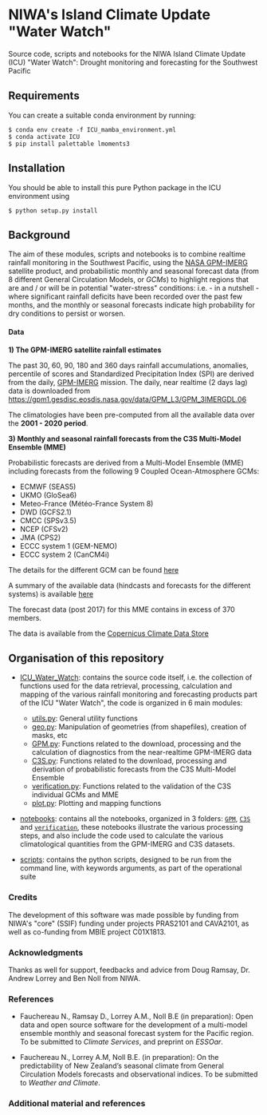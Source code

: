 # NIWA's Island Climate Update "Water Watch" 

Source code, scripts and notebooks for the NIWA Island Climate Update (ICU) "Water Watch": Drought monitoring and forecasting for the Southwest Pacific

## Requirements 

You can create a suitable conda environment by running: 

```
$ conda env create -f ICU_mamba_environment.yml
$ conda activate ICU
$ pip install palettable lmoments3
```

## Installation 

You should be able to install this pure Python package in the ICU environment using 

```
$ python setup.py install
```

## Background 

The aim of these modules, scripts and notebooks is to combine realtime rainfall monitoring in the Southwest Pacific, using the [NASA GPM-IMERG](https://gpm.nasa.gov/data/imerg) satellite product, and probabilistic monthly and seasonal forecast data (from 8 different General Circulation Models, or *GCMs*) to highlight regions that are and / or will be in potential "water-stress" conditions: i.e. - in a nutshell - where significant rainfall deficits have been recorded over the past few months, and the monthly or seasonal forecasts indicate high probability for dry conditions to persist or worsen. 

#### Data 

**1) The GPM-IMERG satellite rainfall estimates**

The past 30, 60, 90, 180 and 360 days rainfall accumulations, anomalies, percentile of scores and Standardized Precipitation Index (SPI) are derived from the daily, [GPM-IMERG](https://gpm.nasa.gov/data/imerg) mission. The daily, near realtime (2 days lag) data is downloaded from https://gpm1.gesdisc.eosdis.nasa.gov/data/GPM_L3/GPM_3IMERGDL.06 

The climatologies have been pre-computed from all the available data over the **2001 - 2020 period**. 

**3) Monthly and seasonal rainfall forecasts from the C3S Multi-Model Ensemble (MME)** 

Probabilistic forecasts are derived from a Multi-Model Ensemble (MME) including forecasts from the following 9 Coupled Ocean-Atmosphere GCMs: 

- ECMWF (SEAS5)
- UKMO (GloSea6)
- Meteo-France (Météo-France System 8)
- DWD (GCFS2.1)
- CMCC (SPSv3.5)
- NCEP (CFSv2)
- JMA (CPS2)
- ECCC system 1 (GEM-NEMO)
- ECCC system 2 (CanCM4i)

The details for the different GCM can be found [here](https://confluence.ecmwf.int/display/CKB/Description+of+the+C3S+seasonal+multi-system)

A summary of the available data (hindcasts and forecasts for the different systems) is available [here](https://confluence.ecmwf.int/display/CKB/Summary+of+available+data)

The forecast data (post 2017) for this MME contains in excess of 370 members.

The data is available from the [Copernicus Climate Data Store](https://cds.climate.copernicus.eu/#!/home)

## Organisation of this repository

- [ICU_Water_Watch](https://github.com/nicolasfauchereau/ICU_Water_Watch/tree/main/ICU_Water_Watch): contains the source code itself, i.e. the collection of functions used for the data retrieval, processing, calculation and mapping of the various rainfall monitoring and forecasting products part of the ICU "Water Watch", the code is organized in 6 main modules: 

    - [utils.py](https://github.com/nicolasfauchereau/ICU_Water_Watch/blob/main/ICU_Water_Watch/utils.py): General utility functions 
    - [geo.py](https://github.com/nicolasfauchereau/ICU_Water_Watch/blob/main/ICU_Water_Watch/geo.py): Manipulation of geometries (from shapefiles), creation of masks, etc
    - [GPM.py](https://github.com/nicolasfauchereau/ICU_Water_Watch/blob/main/ICU_Water_Watch/GPM.py): Functions related to the download, processing and the calculation of diagnostics from the near-realtime GPM-IMERG data 
    - [C3S.py](https://github.com/nicolasfauchereau/ICU_Water_Watch/blob/main/ICU_Water_Watch/C3S.py): Functions related to the download, processing and derivation of probabilistic forecasts from the C3S Multi-Model Ensemble 
    - [verification.py](https://github.com/nicolasfauchereau/ICU_Water_Watch/blob/main/ICU_Water_Watch/verification.py): Functions related to the validation of the C3S individual GCMs and MME
    - [plot.py](https://github.com/nicolasfauchereau/ICU_Water_Watch/blob/main/ICU_Water_Watch/plot.py): Plotting and mapping functions 

- [notebooks](https://github.com/nicolasfauchereau/ICU_Water_Watch/tree/main/notebooks): contains all the notebooks, organized in 3 folders: [`GPM`](https://github.com/nicolasfauchereau/ICU_Water_Watch/tree/main/notebooks/GPM), [`C3S`](https://github.com/nicolasfauchereau/ICU_Water_Watch/tree/main/notebooks/C3S) and [`verification`](https://github.com/nicolasfauchereau/ICU_Water_Watch/tree/main/notebooks/verification), these notebooks illustrate the various processing steps, and also include the code used to calculate the various climatological quantities from the GPM-IMERG and C3S datasets.  

- [scripts](https://github.com/nicolasfauchereau/ICU_Water_Watch/tree/main/scripts): contains the python scripts, designed to be run from the command line, with keywords arguments, as part of the operational suite 

### Credits 

The development of this software was made possible by funding from NIWA's "core" (SSIF) funding under projects PRAS2101 and CAVA2101, as well as co-funding from MBIE project C01X1813. 

### Acknowledgments 

Thanks as well for support, feedbacks and advice from Doug Ramsay, Dr. Andrew Lorrey and Ben Noll from NIWA. 

### References 

 - Fauchereau N., Ramsay D., Lorrey A.M., Noll B.E (in preparation): Open data and open source software for the development of a multi-model ensemble monthly and seasonal forecast system for the Pacific region. To be submitted to *Climate Services*, and preprint on *ESSOar*.  

 - Fauchereau N., Lorrey A.M, Noll B.E. (in preparation): On the predictability of New Zealand’s seasonal climate from General Circulation Models forecasts and observational indices. To be submitted to *Weather and Climate*.  

### Additional material and references
